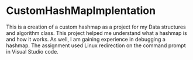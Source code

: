 # CustomHashMapImplentation
This is a creation of a custom hashmap as a project for my Data structures and algorithm class. This project helped me understand what a hashmap is and how it works. As well, I am gaining experience in debugging a hashmap. The assignment used Linux redirection on the command prompt in Visual Studio code.
